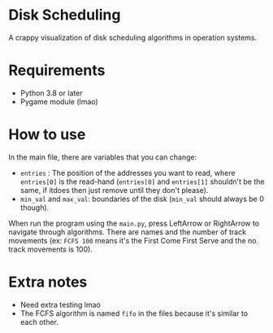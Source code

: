 # Disk Scheduling
 A crappy visualization of disk scheduling algorithms in operation systems.

# Requirements
- Python 3.8 or later
- Pygame module (lmao)

# How to use
 In the main file, there are variables that you can change:
- `entries` : The position of the addresses you want to read, where `entries[0]` is the read-hand (`entries[0]` and `entries[1]` shouldn't be the same, if itdoes  then just remove until they don't please).
- `min_val` and `max_val`: boundaries of the disk (`min_val` should always be 0 though).

 When run the program using the `main.py`, press LeftArrow or RightArrow to navigate through algorithms. There are names and the number of track movements (ex: `FCFS 100` means it's the First Come First Serve and the no. track movements is 100).

# Extra notes
- Need extra testing lmao
- The FCFS algorithm is named `fifo` in the files because it's similar to each other.